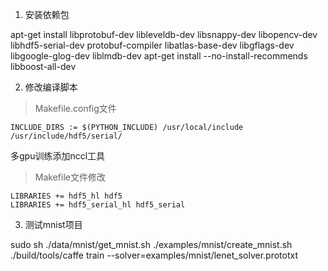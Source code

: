 1. 安装依赖包

apt-get install libprotobuf-dev libleveldb-dev libsnappy-dev libopencv-dev libhdf5-serial-dev protobuf-compiler libatlas-base-dev libgflags-dev libgoogle-glog-dev liblmdb-dev
apt-get install --no-install-recommends libboost-all-dev

2. 修改编译脚本

> Makefile.config文件
```text
INCLUDE_DIRS := $(PYTHON_INCLUDE) /usr/local/include /usr/include/hdf5/serial/
```
多gpu训练添加nccl工具

> Makefile文件修改

```text
LIBRARIES += hdf5_hl hdf5
LIBRARIES += hdf5_serial_hl hdf5_serial
```

3. 测试mnist项目

sudo sh ./data/mnist/get_mnist.sh
./examples/mnist/create_mnist.sh
./build/tools/caffe train --solver=examples/mnist/lenet_solver.prototxt
